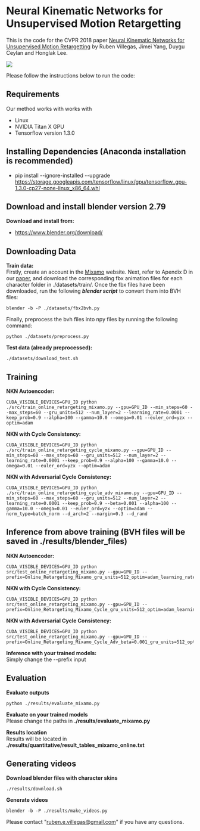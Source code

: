 # Neural Kinematic Networks for Unsupervised Motion Retargetting

This is the code for the CVPR 2018 paper [Neural Kinematic Networks for Unsupervised Motion Retargetting](https://arxiv.org/pdf/1804.05653.pdf) by Ruben Villegas, Jimei Yang, Duygu Ceylan and Honglak Lee.

![](https://github.com/rubenvillegas/cvpr2018nkn/blob/master/gifs/gangnam_style.gif)


Please follow the instructions below to run the code:

## Requirements
Our method works with works with
* Linux
* NVIDIA Titan X GPU
* Tensorflow version 1.3.0

## Installing Dependencies (Anaconda installation is recommended)
* pip install --ignore-installed --upgrade https://storage.googleapis.com/tensorflow/linux/gpu/tensorflow_gpu-1.3.0-cp27-none-linux_x86_64.whl

## Download and install blender version 2.79
**Download and install from:**  
* https://www.blender.org/download/

## Downloading Data
**Train data:**  
Firstly, create an account in the [Mixamo](https://www.mixamo.com) website. Next, refer to Apendix D in our [paper](https://arxiv.org/pdf/1804.05653.pdf), and download the corresponding fbx animation files for each character folder in ./datasets/train/. Once the fbx files have been downloaded, run the following ***blender script*** to convert them into BVH files:
```
blender -b -P ./datasets/fbx2bvh.py
```
Finally, preprocess the bvh files into npy files by running the following command:
```
python ./datasets/preprocess.py
```

**Test data (already preprocessed):**  
```
./datasets/download_test.sh
```

## Training
**NKN Autoencoder:**
```
CUDA_VISIBLE_DEVICES=GPU_ID python ./src/train_online_retargeting_mixamo.py --gpu=GPU_ID --min_steps=60 --max_steps=60 --gru_units=512 --num_layer=2 --learning_rate=0.0001 --keep_prob=0.9 --alpha=100 --gamma=10.0 --omega=0.01 --euler_ord=yzx --optim=adam
```

**NKN with Cycle Consistency:**
```
CUDA_VISIBLE_DEVICES=GPU_ID python ./src/train_online_retargeting_cycle_mixamo.py --gpu=GPU_ID --min_steps=60 --max_steps=60 --gru_units=512 --num_layer=2 --learning_rate=0.0001 --keep_prob=0.9 --alpha=100 --gamma=10.0 --omega=0.01 --euler_ord=yzx --optim=adam
```

**NKN with Adversarial Cycle Consistency:**
```
CUDA_VISIBLE_DEVICES=GPU_ID python ./src/train_online_retargeting_cycle_adv_mixamo.py --gpu=GPU_ID --min_steps=60 --max_steps=60 --gru_units=512 --num_layer=2 --learning_rate=0.0001 --keep_prob=0.9 --beta=0.001 --alpha=100 --gamma=10.0 --omega=0.01 --euler_ord=yzx --optim=adam --norm_type=batch_norm --d_arch=2 --margin=0.3 --d_rand
```

## Inference from above training (BVH files will be saved in ./results/blender_files)
**NKN Autoencoder:**
```
CUDA_VISIBLE_DEVICES=GPU_ID python src/test_online_retargeting_mixamo.py --gpu=GPU_ID --prefix=Online_Retargeting_Mixamo_gru_units=512_optim=adam_learning_rate=0.0001_num_layer=2_alpha=100.0_euler_ord=yzx_omega=0.01_keep_prob=0.9_gamma=10.0
```

**NKN with Cycle Consistency:**
```
CUDA_VISIBLE_DEVICES=GPU_ID python src/test_online_retargeting_mixamo.py --gpu=GPU_ID --prefix=Online_Retargeting_Mixamo_Cycle_gru_units=512_optim=adam_learning_rate=0.0001_num_layer=2_alpha=100.0_euler_ord=yzx_omega=0.01_keep_prob=0.9_gamma=10.0
```

**NKN with Adversarial Cycle Consistency:**
```
CUDA_VISIBLE_DEVICES=GPU_ID python src/test_online_retargeting_mixamo.py --gpu=GPU_ID --prefix=Online_Retargeting_Mixamo_Cycle_Adv_beta=0.001_gru_units=512_optim=adam_d_arch=2_learning_rate=0.0001_omega=0.01_norm_type=batch_norm_d_rand=True_num_layer=2_alpha=100.0_euler_ord=yzx_margin=0.3_keep_prob=0.9_gamma=10.0
```
**Inference with your trained models:**  
Simply change the --prefix input

## Evaluation
**Evaluate outputs**
```
python ./results/evaluate_mixamo.py
```
**Evaluate on your trained models**  
Please change the paths in **./results/evaluate_mixamo.py**  

**Results location**  
Results will be located in **./results/quantitative/result_tables_mixamo_online.txt**  

## Generating videos
**Download blender files with character skins**
```
./results/download.sh
```
**Generate videos**
```
blender -b -P ./results/make_videos.py
```

Please contact "ruben.e.villegas@gmail.com" if you have any questions.

